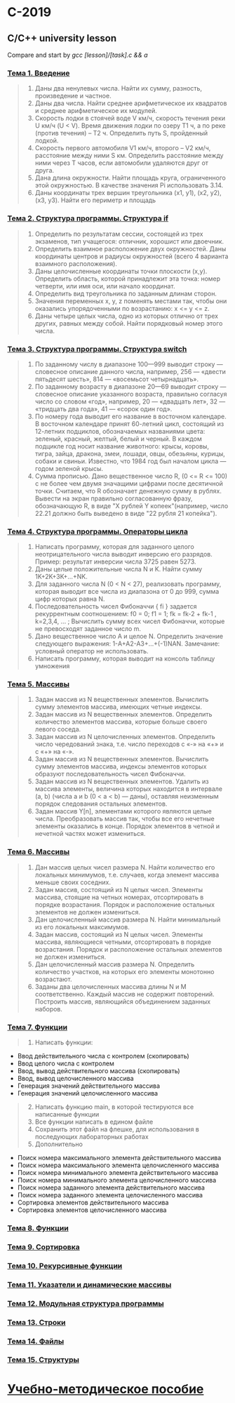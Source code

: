# C-2019
## C/C++ university lesson

Compare and start by *gcc [lesson]/[task].c && a*

### [Тема 1. Введение](https://vk.com/doc296044466_516282976?hash=5f3c57c938962b01bb&dl=31b754de429bb3304f)
> 1. Даны два ненулевых числа. Найти их сумму, разность, произведение и частное.
> 2. Даны два числа. Найти среднее арифметическое их квадратов и среднее арифметическое их модулей.
> 3. Скорость лодки в стоячей воде V км/ч, скорость течения реки U км/ч (U < V). Время движения лодки по озеру T1 ч, а по реке (против течения) – T2 ч. Определить путь S, пройденный лодкой.
> 4. Скорость первого автомобиля V1 км/ч, второго – V2 км/ч, расстояние между ними S км. Определить расстояние между ними через T часов, если автомобили удаляются друг от друга.
> 5. Дана длина окружности. Найти площадь круга, ограниченного этой окружностью. В качестве значения Pi использовать 3.14.
> 6. Даны координаты трех вершин треугольника (x1, y1), (x2, y2), (x3, y3). Найти его периметр и площадь

### [Тема 2. Структура программы. Структура if](https://vk.com/doc296044466_516282979?hash=7064363e6d1bbd92e8&dl=3d1994bc15c56d8e13)
> 1. Определить по результатам сессии, состоящей из трех экзаменов, тип учащегося: отличник, хорошист или двоечник.
> 2. Определить взаимное расположение двух окружностей. Даны координаты центров и радиусы окружностей (всего 4 варианта взаимного расположения).
> 3. Даны целочисленные координаты точки плоскости (x,у). Определить область, которой принадлежит эта точка: номер четверти, или имя оси, или начало координат.
> 4. Определить вид треугольника по заданным длинам сторон.
> 5. Значения переменных x, y, z поменять местами так, чтобы они оказались упорядоченными по возрастанию: x <= y <= z.
> 6. Даны четыре целых числа, одно из которых отлично от трех других, равных между собой. Найти порядковый номер этого числа.

### [Тема 3. Структура программы. Структура switch](https://vk.com/doc296044466_516282981?hash=175df65fca2a427014&dl=45fd8d6aad3433fe26)
> 1. По заданному числу в диапазоне 100—999 выводит строку — словесное описание данного числа, например, 256 — «двести пятьдесят шесть», 814 — «восемьсот четырнадцать».
> 2. По заданному возрасту в диапазоне 20—69 выводит строку — словесное описание указанного возраста, правильно согласуя число со словом «год», например, 20 — «двадцать лет», 32 — «тридцать два года», 41 — «сорок один год».
> 3. По номеру года выводит его название в восточном календаре. В восточном календаре принят 60-летний цикл, состоящий из 12-летних подциклов, обозначаемых названиями цвета: зеленый, красный, желтый, белый и черный. В каждом подцикле год носит название животного: крысы, коровы, тигра, зайца, дракона, змеи, лошади, овцы, обезьяны, курицы, собаки и свиньи. Известно, что 1984 год был началом цикла — годом зеленой крысы.
> 4. Сумма прописью. Дано вещественное число R, (0 <= R <= 100) с не более чем двумя значащими цифрами после десятичной точки. Считаем, что R обозначает денежную сумму в рублях. Вывести на экран правильно согласованную фразу, обозначающую R, в виде "X рублей Y копеек"(например, число 22.21 должно быть выведено в виде "22 рубля 21 копейка").

### [Тема 4. Структура программы. Операторы цикла](https://vk.com/doc296044466_516282984?hash=46a47d7fce73615832&dl=e75f7a5a81382bc272)
> 1. Написать программу, которая для заданного целого неотрицательного числа выводит инверсию его разрядов. Пример: результат инверсии числа 3725 равен 5273.
> 2. Даны целые положительные числа N и K. Найти сумму 1K+2K+3K+…+NK.
> 3. Для заданного числа N (0 < N < 27), реализовать программу, которая выводит все числа из диапазона от 0 до 999, сумма цифр которых равна N.
> 4. Последовательность чисел Фибоначчи { fi } задается рекуррентным соотношением: f0 = 0; f1 = 1; fk = fk-2 + fk-1 , k=2,3,4, … ; Вычислить сумму всех чисел Фибоначчи, которые не превосходят заданное число m.
> 5. Дано вещественное число A и целое N. Определить значение следующего выражения: 1-A+A2-A3+…+(-1)NAN. Замечание: условный оператор не использовать.
> 6. Написать программу, которая выводит на консоль таблицу умножения

### [Тема 5. Массивы](https://vk.com/doc296044466_516282962?hash=9f37563541114dd774&dl=a1046f767cadf0fb60)
> 1. Задан массив из N вещественных элементов. Вычислить сумму элементов массива, имеющих четные индексы.
> 2. Задан массив из N вещественных элементов. Определить количество элементов массива, которые больше своего левого соседа.
> 3. Задан массив из N целочисленных элементов. Определить число чередований знака, т.е. число переходов с «-» на «+» и с «+» на «-».
> 4. Задан массив из N вещественных элементов. Вычислить сумму элементов массива, индексы элементов которых образуют последовательность чисел Фибоначчи.
> 5. Задан массив из N вещественных элементов. Удалить из массива элементы, величина которых находится в интервале (a, b) (числа a и b (0 < a < b) — даны), оставляя неизменным порядок следования остальных элементов.
> 6. Задан массив Y[n], элементами которого являются целые числа. Преобразовать массив так, чтобы все его нечетные элементы оказались в конце. Порядок элементов в четной и нечетной частях может измениться.

### [Тема 6. Массивы](https://vk.com/doc296044466_516283087?hash=7d0d62bb780c886b2e&dl=6f4a0b53e86c5dbb2c)
> 1. Дан массив целых чисел размера N. Найти количество его локальных минимумов, т.е. случаев, когда элемент массива меньше своих соседних.
> 2. Задан массив, состоящий из N целых чисел. Элементы массива, стоящие на четных номерах, отсортировать в порядке возрастания. Порядок и расположение остальных элементов не должен измениться.
> 3. Дан целочисленный массив размера N. Найти минимальный из его локальных максимумов.
> 4. Задан массив, состоящий из N целых чисел. Элементы массива, являющиеся четными, отсортировать в порядке возрастания. Порядок и расположение остальных элементов не должен измениться.
> 5. Дан целочисленный массив размера N. Определить количество участков, на которых его элементы монотонно возрастают.
> 6. Заданы два целочисленных массива длины N и M соответственно. Каждый массив не содержит повторений. Построить массив, являющийся объединением заданных наборов.

### [Тема 7. Функции](https://vk.com/doc296044466_516283089?hash=ebf8002835b214dd2b&dl=e5df48e96f715fcba3)
> 1. Написать функции:
  * Ввод действительного числа с контролем (скопировать)
  * Ввод целого числа с контролем
  * Ввод, вывод действительного массива (скопировать)
  * Ввод, вывод целочисленного массива
  * Генерация значений действительного массива
  * Генерация значений целочисленного массива
> 2. Написать функцию main, в которой тестируются все написанные функции
> 3. Все функции написать в едином файле
> 4. Сохранить этот файл на флешке, для использования в последующих лабораторных работах
> 5. Дополнительно
  * Поиск номера максимального элемента действительного массива
  * Поиск номера максимального элемента целочисленного массива
  * Поиск номера минимального элемента действительного массива
  * Поиск номера минимального элемента целочисленного массива
  * Поиск номера заданного элемента действительного массива
  * Поиск номера заданного элемента целочисленного массива
  * Сортировка элементов действительного массива
  * Сортировка элементов целочисленного массива

### [Тема 8. Функции](https://vk.com/doc296044466_516283091?hash=1ac49421526fd26b0f&dl=943a92f6dc474a8a3c)

### [Тема 9. Сортировка](https://vk.com/doc296044466_516283092?hash=987239456f53ff142c&dl=ed57c8e49093795add)

### [Тема 10. Рекурсивные функции](https://vk.com/doc296044466_516283093?hash=fc372a804904b77886&dl=2ef8e7466cae11b619)
### [Тема 11. Указатели и динамические массивы](https://vk.com/doc296044466_516283095?hash=ad71e5e37d8e9968bd&dl=e4896b186ae606aa9a)
### [Тема 12. Модульная структура программы](https://vk.com/doc296044466_516283096?hash=4212ba79f322b6b5c4&dl=e014f4000b73ea5ddb)
### [Тема 13. Строки](https://vk.com/doc296044466_516283097?hash=9af3e36214697a1329&dl=2e5968ab1e8bd9f878)
### [Тема 14. Файлы](https://vk.com/doc296044466_516283099?hash=d06f928071c77484e5&dl=d649d905011bfcb446)
### [Тема 15. Структуры](https://vk.com/doc296044466_516283085?hash=a6e5b07249415e0e29&dl=24e5032fa8a961d44f)

# [Учебно-методическое пособие](https://vk.com/doc296044466_516282965?hash=2f1e5fde53dff85212&dl=ef9a53cf0a5682eb05)
